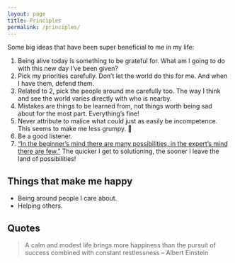 ```yaml
---
layout: page
title: Principles
permalink: /principles/
---
```


Some big ideas that have been super beneficial to me in my life:

1. Being alive today is something to be grateful for. What am I going to do with this new day I’ve been given?
2. Pick my priorities carefully. Don’t let the world do this for me. And when I have them, defend them.
3. Related to 2, pick the people around me carefully too. The way I think and see the world varies directly with who is nearby.
4. Mistakes are things to be learned from, not things worth being sad about for the most part. Everything’s fine!
5. Never attribute to malice what could just as easily be incompetence. This seems to make me less grumpy. 🙂
6. Be a good listener.
7. [“In the beginner’s mind there are many possibilities, in the expert’s mind there are few.”](https://en.wikipedia.org/wiki/Shoshin) The quicker I get to solutioning, the sooner I leave the land of possibilities!

## Things that make me happy
- Being around people I care about.
- Helping others.

## Quotes
> A calm and modest life brings more happiness than the pursuit of success combined with constant restlessness – Albert Einstein
